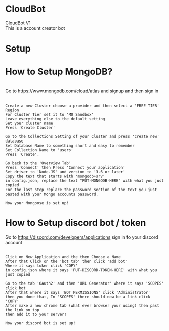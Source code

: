 # CloudBot

CloudBot V1
<br>
This is a account creator bot 
<br>
# Setup
# How to Setup MongoDB?
<br>
Go to https://www.mongodb.com/cloud/atlas and signup and then sign in 
<br><br>

	Create a new Cluster choose a provider and then select a 'FREE TIER' Region 
	For Cluster Tier set it to 'M0 Sandbox'
	Leave everything else to the default setting 
	Set your cluster name 
	Press 'Create Cluster'
  
	Go to the Collections Setting of your Cluster and press 'create new' database 
	Set Database Name to something short and easy to remember 
	Set Collection Name to 'users'
	Press 'Create'. 
	 
	Go back to the 'Overview Tab' 
	Press 'Connect' then Press 'Connect your application' 
	Set driver to 'Node.JS' and version to '3.6 or later'
	Copy the text that starts with 'mongodb+srv'
	in config.json, replace the text "PUT-MONGODB-HERE" with what you just copied 
	For the last step replace the password section of the text you just pasted with your Mongo accounts password.
	 
	Now your Mongoose is set up!

# How to Setup discord bot / token
Go to https://discord.com/developers/applications sign in to your discord account
<br><br>

	Click on New Application and the then Choose a Name
	After that Click on the 'bot tab' then click 'add bot'
	Where it says token click 'COPY'
	in config.json where it says 'PUT-DISCORD-TOKEN-HERE' with what you just copied
	
	Go to the tab 'OAuth2' and then 'URL Generator' where it says 'SCOPES' click bot
	After that where it says 'BOT PERMISSIONS' click 'Administrator'
	then you done that, In 'SCOPES' there should now be a link click 'COPY'
	After make a new chrome tab (what ever browser your using) then past the link on top 
	then add it to your server!
	
	Now your discord bot is set up!
